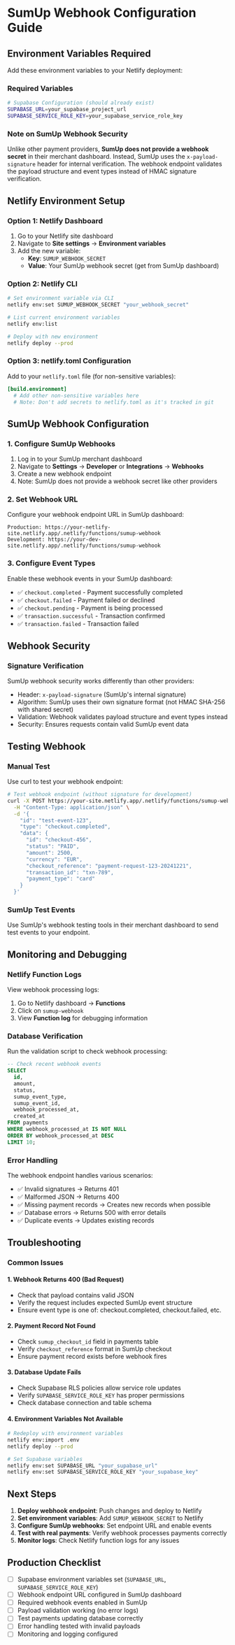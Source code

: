 # SumUp Webhook Configuration Guide

## Environment Variables Required

Add these environment variables to your Netlify deployment:

### Required Variables
```bash
# Supabase Configuration (should already exist)
SUPABASE_URL=your_supabase_project_url
SUPABASE_SERVICE_ROLE_KEY=your_supabase_service_role_key
```

### Note on SumUp Webhook Security
Unlike other payment providers, **SumUp does not provide a webhook secret** in their merchant dashboard. Instead, SumUp uses the `x-payload-signature` header for internal verification. The webhook endpoint validates the payload structure and event types instead of HMAC signature verification.

## Netlify Environment Setup

### Option 1: Netlify Dashboard
1. Go to your Netlify site dashboard
2. Navigate to **Site settings** → **Environment variables**
3. Add the new variable:
   - **Key**: `SUMUP_WEBHOOK_SECRET`
   - **Value**: Your SumUp webhook secret (get from SumUp dashboard)

### Option 2: Netlify CLI
```bash
# Set environment variable via CLI
netlify env:set SUMUP_WEBHOOK_SECRET "your_webhook_secret"

# List current environment variables
netlify env:list

# Deploy with new environment
netlify deploy --prod
```

### Option 3: netlify.toml Configuration
Add to your `netlify.toml` file (for non-sensitive variables):
```toml
[build.environment]
  # Add other non-sensitive variables here
  # Note: Don't add secrets to netlify.toml as it's tracked in git
```

## SumUp Webhook Configuration

### 1. Configure SumUp Webhooks
1. Log in to your SumUp merchant dashboard
2. Navigate to **Settings** → **Developer** or **Integrations** → **Webhooks**
3. Create a new webhook endpoint
4. Note: SumUp does not provide a webhook secret like other providers

### 2. Set Webhook URL
Configure your webhook endpoint URL in SumUp dashboard:
```
Production: https://your-netlify-site.netlify.app/.netlify/functions/sumup-webhook
Development: https://your-dev-site.netlify.app/.netlify/functions/sumup-webhook
```

### 3. Configure Event Types
Enable these webhook events in your SumUp dashboard:
- ✅ `checkout.completed` - Payment successfully completed
- ✅ `checkout.failed` - Payment failed or declined
- ✅ `checkout.pending` - Payment is being processed
- ✅ `transaction.successful` - Transaction confirmed
- ✅ `transaction.failed` - Transaction failed

## Webhook Security

### Signature Verification
SumUp webhook security works differently than other providers:
- Header: `x-payload-signature` (SumUp's internal signature)
- Algorithm: SumUp uses their own signature format (not HMAC SHA-256 with shared secret)
- Validation: Webhook validates payload structure and event types instead
- Security: Ensures requests contain valid SumUp event data

## Testing Webhook

### Manual Test
Use curl to test your webhook endpoint:
```bash
# Test webhook endpoint (without signature for development)
curl -X POST https://your-site.netlify.app/.netlify/functions/sumup-webhook \
  -H "Content-Type: application/json" \
  -d '{
    "id": "test-event-123",
    "type": "checkout.completed",
    "data": {
      "id": "checkout-456",
      "status": "PAID",
      "amount": 2500,
      "currency": "EUR",
      "checkout_reference": "payment-request-123-20241221",
      "transaction_id": "txn-789",
      "payment_type": "card"
    }
  }'
```

### SumUp Test Events
Use SumUp's webhook testing tools in their merchant dashboard to send test events to your endpoint.

## Monitoring and Debugging

### Netlify Function Logs
View webhook processing logs:
1. Go to Netlify dashboard → **Functions**
2. Click on `sumup-webhook`
3. View **Function log** for debugging information

### Database Verification
Run the validation script to check webhook processing:
```sql
-- Check recent webhook events
SELECT 
  id, 
  amount, 
  status, 
  sumup_event_type,
  sumup_event_id,
  webhook_processed_at,
  created_at
FROM payments 
WHERE webhook_processed_at IS NOT NULL
ORDER BY webhook_processed_at DESC
LIMIT 10;
```

### Error Handling
The webhook endpoint handles various scenarios:
- ✅ Invalid signatures → Returns 401
- ✅ Malformed JSON → Returns 400
- ✅ Missing payment records → Creates new records when possible
- ✅ Database errors → Returns 500 with error details
- ✅ Duplicate events → Updates existing records

## Troubleshooting

### Common Issues

#### 1. Webhook Returns 400 (Bad Request)
- Check that payload contains valid JSON
- Verify the request includes expected SumUp event structure
- Ensure event type is one of: checkout.completed, checkout.failed, etc.

#### 2. Payment Record Not Found
- Check `sumup_checkout_id` field in payments table
- Verify `checkout_reference` format in SumUp checkout
- Ensure payment record exists before webhook fires

#### 3. Database Update Fails
- Check Supabase RLS policies allow service role updates
- Verify `SUPABASE_SERVICE_ROLE_KEY` has proper permissions
- Check database connection and table schema

#### 4. Environment Variables Not Available
```bash
# Redeploy with environment variables
netlify env:import .env
netlify deploy --prod

# Set Supabase variables
netlify env:set SUPABASE_URL "your_supabase_url"
netlify env:set SUPABASE_SERVICE_ROLE_KEY "your_supabase_key"
```

## Next Steps

1. **Deploy webhook endpoint**: Push changes and deploy to Netlify
2. **Set environment variables**: Add `SUMUP_WEBHOOK_SECRET` to Netlify
3. **Configure SumUp webhooks**: Set endpoint URL and enable events
4. **Test with real payments**: Verify webhook processes payments correctly
5. **Monitor logs**: Check Netlify function logs for any issues

## Production Checklist

- [ ] Supabase environment variables set (`SUPABASE_URL`, `SUPABASE_SERVICE_ROLE_KEY`)
- [ ] Webhook endpoint URL configured in SumUp dashboard
- [ ] Required webhook events enabled in SumUp
- [ ] Payload validation working (no error logs)
- [ ] Test payments updating database correctly
- [ ] Error handling tested with invalid payloads
- [ ] Monitoring and logging configured